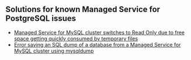 ## Solutions for known Managed Service for PostgreSQL issues

* [Managed Service for MySQL cluster switches to Read Only due to free space getting quickly consumed by temporary files](free-space-in-cluster-storage-is-exhausted-with-temp-files.md)
* [Error saving an SQL dump of a database from a Managed Service for MySQL cluster using mysqldump](mysqldump-needs-reload-or-flush-talbes-privileges.md)